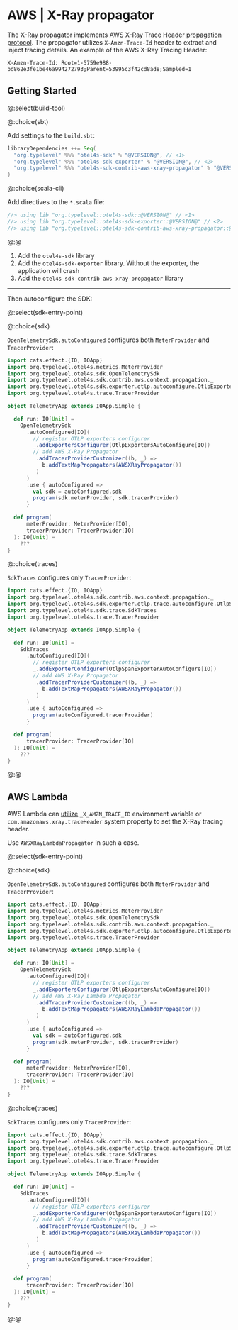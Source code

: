 # AWS | X-Ray propagator

The X-Ray propagator implements AWS X-Ray Trace Header [propagation protocol][xray-concepts].
The propagator utilizes `X-Amzn-Trace-Id` header to extract and inject tracing details.
An example of the AWS X-Ray Tracing Header:
```
X-Amzn-Trace-Id: Root=1-5759e988-bd862e3fe1be46a994272793;Parent=53995c3f42cd8ad8;Sampled=1
```

## Getting Started

@:select(build-tool)

@:choice(sbt)

Add settings to the `build.sbt`:

```scala
libraryDependencies ++= Seq(
  "org.typelevel" %%% "otel4s-sdk" % "@VERSION@", // <1>
  "org.typelevel" %%% "otel4s-sdk-exporter" % "@VERSION@", // <2>
  "org.typelevel" %%% "otel4s-sdk-contrib-aws-xray-propagator" % "@VERSION@" // <3>
)
```

@:choice(scala-cli)

Add directives to the `*.scala` file:

```scala
//> using lib "org.typelevel::otel4s-sdk::@VERSION@" // <1>
//> using lib "org.typelevel::otel4s-sdk-exporter::@VERSION@" // <2>
//> using lib "org.typelevel::otel4s-sdk-contrib-aws-xray-propagator::@VERSION@" // <3>
```

@:@

1. Add the `otel4s-sdk` library
2. Add the `otel4s-sdk-exporter` library. Without the exporter, the application will crash
3. Add the `otel4s-sdk-contrib-aws-xray-propagator` library 

_______

Then autoconfigure the SDK:

@:select(sdk-entry-point)

@:choice(sdk)

`OpenTelemetrySdk.autoConfigured` configures both `MeterProvider` and `TracerProvider`:

```scala mdoc:silent:reset
import cats.effect.{IO, IOApp}
import org.typelevel.otel4s.metrics.MeterProvider
import org.typelevel.otel4s.sdk.OpenTelemetrySdk
import org.typelevel.otel4s.sdk.contrib.aws.context.propagation._
import org.typelevel.otel4s.sdk.exporter.otlp.autoconfigure.OtlpExportersAutoConfigure
import org.typelevel.otel4s.trace.TracerProvider

object TelemetryApp extends IOApp.Simple {

  def run: IO[Unit] =
    OpenTelemetrySdk
      .autoConfigured[IO]( 
        // register OTLP exporters configurer
        _.addExportersConfigurer(OtlpExportersAutoConfigure[IO])
        // add AWS X-Ray Propagator
         .addTracerProviderCustomizer((b, _) => 
           b.addTextMapPropagators(AWSXRayPropagator())
         )
      )
      .use { autoConfigured =>
        val sdk = autoConfigured.sdk
        program(sdk.meterProvider, sdk.tracerProvider)
      }

  def program(
      meterProvider: MeterProvider[IO], 
      tracerProvider: TracerProvider[IO]
  ): IO[Unit] =
    ???
}
```

@:choice(traces)

`SdkTraces` configures only `TracerProvider`: 

```scala mdoc:silent:reset
import cats.effect.{IO, IOApp}
import org.typelevel.otel4s.sdk.contrib.aws.context.propagation._
import org.typelevel.otel4s.sdk.exporter.otlp.trace.autoconfigure.OtlpSpanExporterAutoConfigure
import org.typelevel.otel4s.sdk.trace.SdkTraces
import org.typelevel.otel4s.trace.TracerProvider

object TelemetryApp extends IOApp.Simple {

  def run: IO[Unit] =
    SdkTraces
      .autoConfigured[IO]( 
        // register OTLP exporters configurer
        _.addExporterConfigurer(OtlpSpanExporterAutoConfigure[IO])
        // add AWS X-Ray Propagator
         .addTracerProviderCustomizer((b, _) => 
           b.addTextMapPropagators(AWSXRayPropagator())
         )
      )
      .use { autoConfigured =>
        program(autoConfigured.tracerProvider)
      }

  def program(
      tracerProvider: TracerProvider[IO]
  ): IO[Unit] =
    ???
}
```

@:@

## AWS Lambda

AWS Lambda can [utilize][lambda-xray-envvars] `_X_AMZN_TRACE_ID` environment variable or 
`com.amazonaws.xray.traceHeader` system property to set the X-Ray tracing header.

Use `AWSXRayLambdaPropagator` in such a case.

@:select(sdk-entry-point)

@:choice(sdk)

`OpenTelemetrySdk.autoConfigured` configures both `MeterProvider` and `TracerProvider`:

```scala mdoc:silent:reset
import cats.effect.{IO, IOApp}
import org.typelevel.otel4s.metrics.MeterProvider
import org.typelevel.otel4s.sdk.OpenTelemetrySdk
import org.typelevel.otel4s.sdk.contrib.aws.context.propagation._
import org.typelevel.otel4s.sdk.exporter.otlp.autoconfigure.OtlpExportersAutoConfigure
import org.typelevel.otel4s.trace.TracerProvider

object TelemetryApp extends IOApp.Simple {

  def run: IO[Unit] =
    OpenTelemetrySdk
      .autoConfigured[IO]( 
        // register OTLP exporters configurer
        _.addExportersConfigurer(OtlpExportersAutoConfigure[IO])
        // add AWS X-Ray Lambda Propagator
         .addTracerProviderCustomizer((b, _) => 
           b.addTextMapPropagators(AWSXRayLambdaPropagator())
         )
      )
      .use { autoConfigured =>
        val sdk = autoConfigured.sdk
        program(sdk.meterProvider, sdk.tracerProvider)
      }

  def program(
      meterProvider: MeterProvider[IO], 
      tracerProvider: TracerProvider[IO]
  ): IO[Unit] =
    ???
}
```

@:choice(traces)

`SdkTraces` configures only `TracerProvider`:

```scala mdoc:silent:reset
import cats.effect.{IO, IOApp}
import org.typelevel.otel4s.sdk.contrib.aws.context.propagation._
import org.typelevel.otel4s.sdk.exporter.otlp.trace.autoconfigure.OtlpSpanExporterAutoConfigure
import org.typelevel.otel4s.sdk.trace.SdkTraces
import org.typelevel.otel4s.trace.TracerProvider

object TelemetryApp extends IOApp.Simple {

  def run: IO[Unit] =
    SdkTraces
      .autoConfigured[IO]( 
        // register OTLP exporters configurer
        _.addExporterConfigurer(OtlpSpanExporterAutoConfigure[IO])
        // add AWS X-Ray Lambda Propagator
         .addTracerProviderCustomizer((b, _) => 
           b.addTextMapPropagators(AWSXRayLambdaPropagator())
         )
      )
      .use { autoConfigured =>
        program(autoConfigured.tracerProvider)
      }

  def program(
      tracerProvider: TracerProvider[IO]
  ): IO[Unit] =
    ???
}
```

@:@

[xray-concepts]: https://docs.aws.amazon.com/xray/latest/devguide/xray-concepts.html#xray-concepts-tracingheader
[lambda-xray-envvars]: https://docs.aws.amazon.com/lambda/latest/dg/configuration-envvars.html